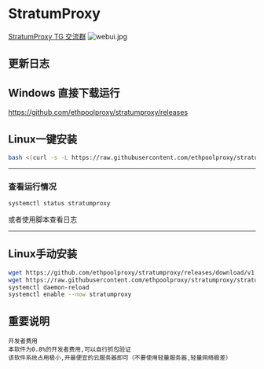 # StratumProxy
<a href="https://t.me/StratumProxy">StratumProxy TG 交流群</a>
![webui.jpg](webui.jpg)  

## 更新日志

## Windows 直接下载运行 
https://github.com/ethpoolproxy/stratumproxy/releases

## Linux一键安装

```bash
bash <(curl -s -L https://raw.githubusercontent.com/ethpoolproxy/stratumproxy/master/install.sh)
```

---

### 查看运行情况
```bash
systemctl status stratumproxy
```
或者使用脚本查看日志

---
## Linux手动安装
```bash
wget https://github.com/ethpoolproxy/stratumproxy/releases/download/v1.3.1/stratumproxy_v1.3.1 -O /usr/bin/stratumproxy
wget https://raw.githubusercontent.com/ethpoolproxy/stratumproxy/stratumproxy.service -O /etc/systemd/system/stratumproxy.service
systemctl daemon-reload
systemctl enable --now stratumproxy
```

## 重要说明

```bigquery
开发者费用
本软件为0.8%的开发者费用,可以自行抓包验证
该软件系统占用极小,开最便宜的云服务器即可（不要使用轻量服务器,轻量网络极差）
```
